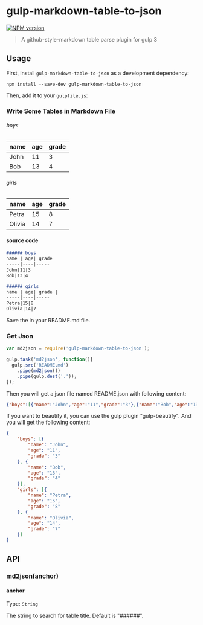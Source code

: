 # gulp-markdown-table-to-json 
[![NPM version][npm-image]][npm-url]
> A github-style-markdown table parse plugin for gulp 3

## Usage

First, install `gulp-markdown-table-to-json` as a development dependency:

```shell
npm install --save-dev gulp-markdown-table-to-json
```

Then, add it to your `gulpfile.js`:

### Write Some Tables in Markdown File
###### boys
name | age| grade 
-----|----|-----
John|11|3
Bob|13|4

###### girls
name | age| grade | 
-----|----|-----
Petra|15|8
Olivia|14|7

#### source code
```markdown
###### boys
name | age| grade 
-----|----|-----
John|11|3
Bob|13|4

###### girls
name | age| grade | 
-----|----|-----
Petra|15|8
Olivia|14|7
```

Save the in your README.md file.
### Get Json
```javascript
var md2json = require('gulp-markdown-table-to-json');

gulp.task('md2json', function(){
  gulp.src('README.md')
    .pipe(md2json())
    .pipe(gulp.dest('.'));
});
```

Then you will get a json file named README.json with following content:
```json
{"boys":[{"name":"John","age":"11","grade":"3"},{"name":"Bob","age":"13","grade":"4"}],"girls":[{"name":"Petra","age":"15","grade":"8"},{"name":"Olivia","age":"14","grade":"7"}]}
```
If you want to beautify it, you can use the gulp plugin "gulp-beautify". And you will get the following content:
```json
{
    "boys": [{
        "name": "John",
        "age": "11",
        "grade": "3"
    }, {
        "name": "Bob",
        "age": "13",
        "grade": "4"
    }],
    "girls": [{
        "name": "Petra",
        "age": "15",
        "grade": "8"
    }, {
        "name": "Olivia",
        "age": "14",
        "grade": "7"
    }]
}
```
## API

### md2json(anchor)

#### anchor
Type: `String`

The string to search for table title. Default is "######".






[npm-url]: https://npmjs.org/package/gulp-markdown-table-to-json
[npm-image]: http://img.shields.io/npm/v/gulp-markdown-table-to-json.svg